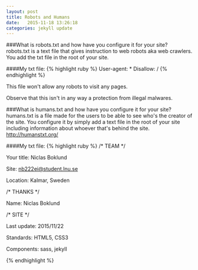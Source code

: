 ```yaml
---
layout: post
title: Robots and Humans
date:   2015-11-18 13:26:18
categories: jekyll update
---
```


###What is robots.txt and how have you configure it for your site?
robots.txt is a text file that gives instruction to web robots aka web crawlers.
You add the txt file in the root of your site.

####My txt file:
{% highlight ruby %}
User-agent: *
Disallow: /
{% endhighlight %}

This file won't allow any robots to visit any pages.

Observe that this isn't in any way a protection from illegal malwares.

###What is humans.txt and how have you configure it for your site?
humans.txt is a file made for the users to be able to see who's the creator of the site.
You configure it by simply add a text file in the root of your site including information about whoever that's behind the site.
<http://humanstxt.org/>

####My txt file:
{% highlight ruby %}
/* TEAM */

Your title: Niclas Boklund

Site: nb222ei@student.lnu.se

Location: Kalmar, Sweden

/* THANKS */

Name: Niclas Boklund

/* SITE */

Last update: 2015/11/22

Standards: HTML5, CSS3

Components: sass, jekyll

{% endhighlight %}
